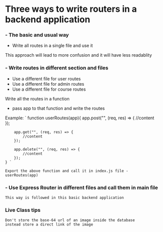 # Three ways to write routers in a backend application

### - The basic and usual way
- Write all routes in a single file and use it

This approach will lead to more confusion and it will have less readablity

### - Write routes in different section and files
- Use a different file for user routes
- Use a different file for admin routes
- Use a different file for course routes

Write all the routes in a function
- pass app to that function and write the routes

Example: 
    ` function userRoutes(app){
        app.post("", (req, res) => {
            //content
        });

        app.get("", (req, res) => {
            //content
        });

        app.delete("", (req, res) => {
            //content
        });
    } `

    Export the above function and call it in index.js file - userRoutes(app)

### - Use Express Router in different files and call them in main file
    This way is followed in this basic backend application


### Live Class tips
    Don't store the base-64 url of an image inside the database
    instead store a direct link of the image